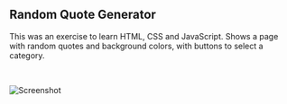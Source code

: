 ## Random Quote Generator

This was an exercise to learn HTML, CSS and JavaScript. Shows a page with random quotes and background colors, with buttons to select a category.

&nbsp;
&nbsp;
&nbsp;

![Screenshot](https://user-images.githubusercontent.com/33903713/79638312-28997300-8185-11ea-873f-33b16fae3c8f.png)

